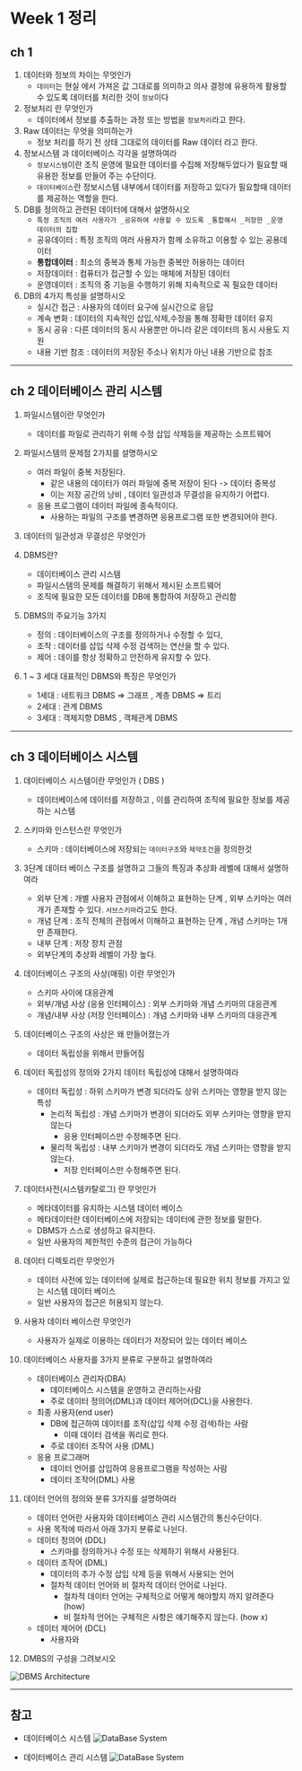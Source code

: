 # Week 1 정리

## ch 1 

1. 데이터와 정보의 차이는 무엇인가
    - `데이터`는 현실 에서 가져온 값 그대로를 의미하고 의사 결정에 유용하게 활용할 수 있도록 데이터를 처리한 것이  ```정보```이다
1. 정보처리 란 무엇인가
    - 데이터에서 정보를 추출하는 과정 또는 방법을 `정보처리`라고 한다.
1. Raw 데이터는 무엇을 의미하는가
    - 정보 처리를 하기 전 상태 그대로의 데이터를 Raw 데이터 라고 한다.
1. 정보시스템 과 데이터베이스 각각을 설명하여라
    - `정보시스템`이란 조직 운영에 필요한 데이터를 수집해 저장해두었다가 필요할 때 유용한 정보를 만들어 주는 수단이다.
    - `데이터베이스`란 정보시스템 내부에서 데이터를 저장하고 있다가 필요할때 데이터를 제공하는 역할을 한다.
1. DB를 정의하고 관련된 데이터에 대해서 설명하시오
    - `특정 조직의 여러 사용자가 _공유하여 사용할 수 있도록 _통합해서 _저장한 _운영 데이터의 집합`
    - 공유데이터 : 특정 조직의 여러 사용자가 함께 소유하고 이용할 수 있는 공용데이터
    - <b>통합데이터</b> : 최소의 중복과 통제 가능한 중복만 허용하는 데이터
    - 저장데이터 : 컴퓨터가 접근할 수 있는 매체에 저장된 데이터
    - 운영데이터 : 조직의 중 기능을 수행하기 위해 지속적으로 꼭 필요한 데이터
1. DB의 4가지 특성을 설명하시오
    - 실시간 접근 : 사용자의 데이터 요구에 실시간으로 응답
    - 계속 변화 : 데이터의 지속적인 삽입,삭제,수정을 통해 정확한 데이터 유지
    - 동시 공유 : 다른 데이터의 동시 사용뿐만 아니라 같은 데이터의 동시 사용도 지원
    - 내용 기반 참조 : 데이터의 저장된 주소나 위치가 아닌 내용 기반으로 참조
*** 

## ch 2 데이터베이스 관리 시스템

1. 파일시스템이란 무엇인가
    - 데이터를 파일로 관리하기 위해 수정 삽입 삭제등을 제공하는 소프트웨어
1. 파일시스템의 문제점 2가지를 설명하시오
    - 여러 파일이 중복 저장된다.
        - 같은 내용의 데이터가 여러 파일에 중복 저장이 된다 -> 데이터 중복성
        - 이는 저장 공간의 낭비 , 데이터 일관성과 무결성을 유지하기 어렵다.
    - 응용 프로그램이 데이터 파일에 종속적이다.
        - 사용하는 파일의 구조를 변경하면 응용프로그램 또한 변경되어야 한다.
1. 데이터의 일관성과 무결성은 무엇인가
1. DBMS란?
    - 데이터베이스 관리 시스템 
    - 파일시스템의 문제를 해결하기 위해서 제시된 소프트웨어
    - 조직에 필요한 모든 데이터를 DB에 통합하여 저장하고 관리함 
1. DBMS의 주요기능 3가지
    - 정의 : 데이터베이스의 구조를 정의하거나 수정할 수 있다,
    - 조작 : 데이터를 삽입 삭제 수정 검색하는 연산을 할 수 있다.
    - 제어 : 데이를 항상 정확하고 안전하게 유지할 수 있다.

1. 1 ~ 3 세대 대표적인 DBMS와 특징은 무엇인가
    - 1세대 : 네트워크 DBMS => 그래프  , 계층 DBMS => 트리
    - 2세대 : 관계 DBMS
    - 3세대 : 객체지향 DBMS , 객체관계 DBMS
***

## ch 3 데이터베이스 시스템

1. 데이터베이스 시스템이란 무엇인가 ( DBS )
    - 데이터베이스에 데이터를 저장하고 , 이를 관리하여 조직에 필요한 정보를 제공하는 시스템
1. 스키마와 인스턴스란 무엇인가
    - 스키마 : 데이터베이스에 저장되는 `데이터구조`와 `제약조건`을 정의한것
1. 3단계 데이터 베이스 구조를 설명하고 그들의 특징과 추상화 레벨에 대해서 설명하여라
    - 외부 단계 : 개별 사용자 관점에서 이해하고 표현하는 단계 , 외부 스키마는 여러개가 존재할 수 있다. `서브스키마`라고도 한다.
    - 개념 단계 : 조직 전체의 관점에서 이해하고 표현하는 단계 , 개념 스키마는 1개만 존재한다. 
    - 내부 단계 : 저장 장치 관점 
    - 외부단계의 추상화 레벨이 가장 높다.
1. 데이터베이스 구조의 사상(매핑) 이란 무엇인가
    - 스키마 사이에 대응관계
    - 외부/개념 사상 (응용 인터페이스) : 외부 스키마와 개념 스키마의 대응관계
    - 개념/내부 사상 (저장 인터페이스) : 개념 스키마와 내부 스키마의 대응관계
1. 데이터베이스 구조의 사상은 왜 만들어졌는가
    - 데이터 독립성을 위해서 만들어짐
1. 데이터 독립성의 정의와 2가지 데이터 독립성에 대해서 설명하여라
    - 데이터 독립성 : 하위 스키마가 변경 되더라도 상위 스키마는 영향을 받지 않는 특성
        - 논리적 독립성 : 개념 스키마가 변경이 되더라도 외부 스키마는 영향을 받지 않는다
            - 응용 인터페이스만 수정해주면 된다.
        - 물리적 독립성 : 내부 스키마가 변경이 되더라도 개념 스키마는 영향을 받지 않는다.
            - 저장 인터페이스만 수정해주면 된다.
1. 데이터사전(시스템카탈로그) 란 무엇인가
    - 메타데이터를 유지하는 시스템 데이터 베이스
    - 메타데이터란 데이터베이스에 저장되는 데이터에 관한 정보를 말한다. 
    - DBMS가 스스로 생성하고 유지한다.
    - 일반 사용자의 제한적인 수준의 접근이 가능하다
1. 데이터 디렉토리란 무엇인가
    - 데이터 사전에 있는 데이터에 실제로 접근하는데 필요한 위치 정보를 가지고 있는 시스템 데이터 베이스
    - 일반 사용자의 접근은 허용되지 않는다.
1. 사용자 데이터 베이스란 무엇인가
    - 사용자가 실제로 이용하는 데이터가 저장되어 있는 데이터 베이스
1. 데이터베이스 사용자를 3가지 분류로 구분하고 설명하여라
    - 데이터베이스 관리자(DBA)
        - 데이터베이스 시스템을 운영하고 관리하는사람
        - 주로 데이터 정의어(DML)과 데이터 제어어(DCL)을 사용한다.
    - 최종 사용자(end user)
        - DB에 접근하여 데이터를 조작(삽입 삭제 수정 검색)하는 사람
            - 이때 데이터 검색을 쿼리로 한다.
        - 주로 데이터 조작어 사용 (DML)
    - 응용 프로그래머
        - 데이터 언어를 삽입하여 응용프로그램을 작성하는 사람
        - 데이터 조작어(DML) 사용
1. 데이터 언어의 정의와 분류 3가지를 설명하여라
    - 데이터 언어란 사용자와 데이터베이스 관리 시스템간의 통신수단이다.
    - 사용 목적에 따라서 아래 3가지 분류로 나뉜다.
    - 데이터 정의어 (DDL)
        - 스키마를 정의하거나 수정 또는 삭제하기 위해서 사용된다.
    - 데이터 조작어 (DML)
        - 데이터의 추가 수정 삽입 삭제 등을 위해서 사용되는 언어
        - 절차적 데이터 언어와 비 절차적 데이터 언어로 나뉜다.
            - 절차적 데이터 언어는 구체적으로 어떻게 해야할지 까지 알려준다 (how)
            - 비 절차적 언어는 구체적은 사항은 얘기해주지 않는다. (how x)
    - 데이터 제어어 (DCL)
        - 사용자와 
    
1. DMBS의 구성을 그려보시오

![DBMS Architecture](../imgs/w1_DBMS_Architecture.png)

*** 

## 참고

- 데이터베이스 시스템
![DataBase System](../imgs/w1_DBS.png)

- 데이터베이스 관리 시스템
![DataBase System](../imgs/w1_DBMS.png)


